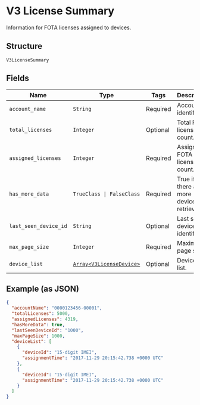 
# V3 License Summary

Information for FOTA licenses assigned to devices.

## Structure

`V3LicenseSummary`

## Fields

| Name | Type | Tags | Description |
|  --- | --- | --- | --- |
| `account_name` | `String` | Required | Account identifier. |
| `total_licenses` | `Integer` | Optional | Total FOTA license count. |
| `assigned_licenses` | `Integer` | Required | Assigned FOTA license count. |
| `has_more_data` | `TrueClass \| FalseClass` | Required | True if there are more devices to retrieve. |
| `last_seen_device_id` | `String` | Optional | Last seen device identifier. |
| `max_page_size` | `Integer` | Required | Maximum page size. |
| `device_list` | [`Array<V3LicenseDevice>`](../../doc/models/v3-license-device.md) | Optional | Device IMEI list. |

## Example (as JSON)

```json
{
  "accountName": "0000123456-00001",
  "totalLicenses": 5000,
  "assignedLicenses": 4319,
  "hasMoreData": true,
  "lastSeenDeviceId": "1000",
  "maxPageSize": 1000,
  "deviceList": [
    {
      "deviceId": "15-digit IMEI",
      "assignmentTime": "2017-11-29 20:15:42.738 +0000 UTC"
    },
    {
      "deviceId": "15-digit IMEI",
      "assignmentTime": "2017-11-29 20:15:42.738 +0000 UTC"
    }
  ]
}
```

